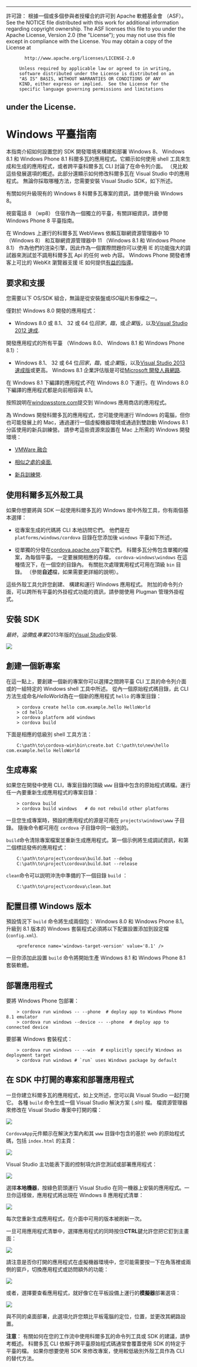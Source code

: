 * * *

許可證： 根據一個或多個參與者授權合約許可到 Apache 軟體基金會 （ASF）。 See the NOTICE file distributed with this work for additional information regarding copyright ownership. The ASF licenses this file to you under the Apache License, Version 2.0 (the "License"); you may not use this file except in compliance with the License. You may obtain a copy of the License at

           http://www.apache.org/licenses/LICENSE-2.0
    
         Unless required by applicable law or agreed to in writing,
         software distributed under the License is distributed on an
         "AS IS" BASIS, WITHOUT WARRANTIES OR CONDITIONS OF ANY
         KIND, either express or implied.  See the License for the
         specific language governing permissions and limitations
    

## under the License.

# Windows 平臺指南

本指南介紹如何設置您的 SDK 開發環境來構建和部署 Windows 8、 Windows 8.1 和 Windows Phone 8.1 科爾多瓦的應用程式。它顯示如何使用 shell 工具來生成和生成的應用程式，或者跨平臺科爾多瓦 CLI 討論了在命令列介面。 （見比較這些發展選項的概述。此部分還顯示如何修改科爾多瓦在 Visual Studio 中的應用程式。 無論你採取哪種方法，您需要安裝 Visual Studio SDK，如下所述。

有關如何升級現有的 Windows 8 科爾多瓦專案的資訊，請參閱升級 Windows 8。

視窗電話 8 （wp8） 住宿作為一個獨立的平臺，有關詳細資訊，請參閱 Windows Phone 8 平臺指南。

在 Windows 上運行的科爾多瓦 WebViews 依賴互聯網資源管理器中 10 （Windows 8） 和互聯網資源管理器中 11 （Windows 8.1 和 Windows Phone 8.1） 作為他們的渲染引擎，因此作為一個實際問題你可以使用 IE 的功能強大的調試器來測試並不調用科爾多瓦 Api 的任何 web 內容。 Windows Phone 開發者博客上可比的 WebKit 瀏覽器支援 IE 如何提供[有益的指導][1]。

 [1]: http://blogs.windows.com/windows_phone/b/wpdev/archive/2012/11/15/adapting-your-webkit-optimized-site-for-internet-explorer-10.aspx

## 要求和支援

您需要以下 OS/SDK 組合，無論是從安裝盤或*ISO*磁片影像檔之一。

僅對於 Windows 8.0 開發的應用程式：

*   Windows 8.0 或 8.1、 32 或 64 位*回家*，*臨*，或*企業*版，以及[Visual Studio 2012 速成][2].

 [2]: http://www.visualstudio.com/downloads

開發應用程式的所有平臺 （Windows 8.0、 Windows 8.1 和 Windows Phone 8.1）：

*   Windows 8.1、 32 或 64 位*回家*，*臨*，或*企業*版，以及[Visual Studio 2013 速成版][2]或更高。 Windows 8.1 企業評估版是可從[Microsoft 開發人員網路][3].

 [3]: http://msdn.microsoft.com/en-US/evalcenter/jj554510

在 Windows 8.1 下編譯的應用程式*不*在 Windows 8.0 下運行。在 Windows 8.0 下編譯的應用程式都是向前相容與 8.1。

<!-- 64-bit necessary? Pro necessary? ELSE still recommended for parallel WP dev -->

按照說明在[windowsstore.com][4]提交到 Windows 應用商店的應用程式。

 [4]: http://www.windowsstore.com/

<!-- true? -->

為 Windows 開發科爾多瓦的應用程式，您可能使用運行 Windows 的電腦，但你也可能發展上的 Mac，通過運行一個虛擬機器環境或通過到雙啟動 Windows 8.1 分區使用的新兵訓練營。 請參考這些資源來設置在 Mac 上所需的 Windows 開發環境：

*   [VMWare 融合][5]

*   [相似之處的桌面][6],

*   [新兵訓練營][7].

 [5]: http://msdn.microsoft.com/en-US/library/windows/apps/jj945426
 [6]: http://msdn.microsoft.com/en-US/library/windows/apps/jj945424
 [7]: http://msdn.microsoft.com/en-US/library/windows/apps/jj945423

## 使用科爾多瓦外殼工具

如果你想要將與 SDK 一起使用科爾多瓦的 Windows 居中外殼工具，你有兩個基本選擇：

*   從專案生成的代碼將 CLI 本地訪問它們。 他們是在 `platforms/windows/cordova` 目錄在您添加後 `windows` 平臺如下所述。

*   從單獨的分發在[cordova.apache.org][8]下載它們。 科爾多瓦分佈包含單獨的檔案，為每個平臺。 一定要展開相應的存檔， `cordova-windows\windows` 在這種情況下，在一個空的目錄內。 有關批次處理實用程式可用在頂級 `bin` 目錄。 （參閱**自述**檔，如果需要更詳細的說明）。

 [8]: http://cordova.apache.org

這些外殼工具允許您創建、 構建和運行 Windows 應用程式。 附加的命令列介面，可以跨所有平臺的外掛程式功能的資訊，請參閱使用 Plugman 管理外掛程式。

## 安裝 SDK

*最終*，*溢價*或*專業*2013年版的[Visual Studio][2]安裝.

![][9]

 [9]: img/guide/platforms/win8/win8_installSDK.png

## 創建一個新專案

在這一點上，要創建一個新的專案你可以選擇之間跨平臺 CLI 工具的命令列介面或的一組特定的 Windows shell 工具中所述。 從內一個原始程式碼目錄，此 CLI 方法生成命名*HelloWorld*為在一個新的應用程式 `hello` 的專案目錄：

        > cordova create hello com.example.hello HelloWorld
        > cd hello
        > cordova platform add windows
        > cordova build
    

下面是相應的低級別 shell 工具方法：

        C:\path\to\cordova-win\bin\create.bat C:\path\to\new\hello com.example.hello HelloWorld
    

## 生成專案

如果您在開發中使用 CLI，專案目錄的頂級 `www` 目錄中包含的原始程式碼檔。運行任一內要重新生成應用程式的專案目錄：

        > cordova build
        > cordova build windows   # do not rebuild other platforms
    

一旦您生成專案時，預設的應用程式的源是可用在 `projects\windows\www` 子目錄。 隨後命令都可用在 `cordova` 子目錄中同一級別的。

`build`命令清除專案檔案並重新生成應用程式。第一個示例將生成調試資訊，和第二個標誌發佈的應用程式：

        C:\path\to\project\cordova\build.bat --debug        
        C:\path\to\project\cordova\build.bat --release
    

`clean`命令可以説明沖洗中準備的下一個目錄 `build` ：

        C:\path\to\project\cordova\clean.bat
    

## 配置目標 Windows 版本

預設情況下 `build` 命令將生成兩個包： Windows 8.0 和 Windows Phone 8.1。升級到 8.1 版本的 Windows 套裝程式必須將以下配置設置添加到設定檔 (`config.xml`).

        <preference name='windows-target-version' value='8.1' />
    

一旦你添加此設置 `build` 命令將開始生產 Windows 8.1 和 Windows Phone 8.1 套裝軟體。

## 部署應用程式

要將 Windows Phone 包部署：

        > cordova run windows -- --phone  # deploy app to Windows Phone 8.1 emulator
        > cordova run windows --device -- --phone  # deploy app to connected device
    

要部署 Windows 套裝程式：

        > cordova run windows -- --win  # explicitly specify Windows as deployment target
        > cordova run windows # `run` uses Windows package by default
    

## 在 SDK 中打開的專案和部署應用程式

一旦你建立科爾多瓦的應用程式，如上文所述，您可以與 Visual Studio 一起打開它。 各種 `build` 命令生成一個 Visual Studio 解決方案 (*.sln*) 檔。 檔資源管理器來修改在 Visual Studio 專案中打開的檔：

![][10]

 [10]: img/guide/platforms/win8/win8_sdk_openSLN.png

`CordovaApp`元件顯示在解決方案內和其 `www` 目錄中包含的基於 web 的原始程式碼，包括 `index.html` 的主頁：

![][11]

 [11]: img/guide/platforms/win8/win8_sdk.png

Visual Studio 主功能表下面的控制項允許您測試或部署應用程式：

![][12]

 [12]: img/guide/platforms/win8/win8_sdk_deploy.png

選擇**本地機器**，按綠色箭頭運行 Visual Studio 在同一機器上安裝的應用程式。一旦你這樣做，應用程式將出現在 Windows 8 應用程式清單：

![][13]

 [13]: img/guide/platforms/win8/win8_sdk_runApp.png

每次您重新生成應用程式，在介面中可用的版本被刷新一次。

一旦可用應用程式清單中，選擇應用程式的同時按住**CTRL**鍵允許您把它釘到主畫面：

![][14]

 [14]: img/guide/platforms/win8/win8_sdk_runHome.png

請注意是否你打開的應用程式在虛擬機器環境中，您可能需要按一下在角落裡或兩側的窗戶，切換應用程式或訪問額外的功能：

![][15]

 [15]: img/guide/platforms/win8/win8_sdk_run.png

或者，選擇要查看應用程式，就好像它在平板設備上運行的**模擬器**部署選項：

![][16]

 [16]: img/guide/platforms/win8/win8_sdk_sim.png

與不同的桌面部署，此選項允許您類比平板電腦的定位，位置，並更改其網路設置。

**注意**： 有關如何在您的工作流中使用科爾多瓦的命令列工具或 SDK 的建議，請參考概述。 科爾多瓦 CLI 依賴于跨平臺原始程式碼通常會覆蓋使用 SDK 的特定于平臺的檔。 如果你想要使用 SDK 來修改專案，使用較低級別外殼工具作為 CLI 的替代方法。